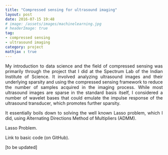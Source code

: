 ```yaml
---
title: "Compressed sensing for ultrasound imaging"
layout: post
date: 2016-07-15 19:48
# image: /assets/images/machinelearning.jpg
# headerImage: true
tag:
- compressed sensing
- ultrasound imaging
category: project
mathjax : true
---
```

<p style='text-align: justify;'>
My introduction to data science and the field of compressed sensing was primarily through the project that I did at the Spectrum Lab of the Indian Institute of Science. It involved analyzing ultrasound images and their underlying sparsity and using the compressed sensing framework to reduce the number of samples acquired in the imaging process. While most ultrasound images are sparse in the standard basis itself, I considered a number of wavelet bases that could emulate the impulse response of the ultrasound transducer, which promotes further sparsity.</p>

<p style='text-align: justify;'>
It essentially boils down to solving the well known Lasso problem, which I did, using Alternating Directions Method of Multipliers (ADMM). </p>

Lasso Problem.

Link to basic code (on GitHub).

[to be updated]
